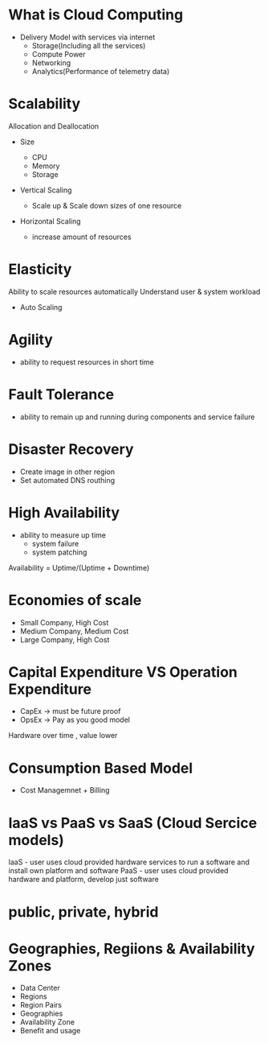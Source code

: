 # What is Cloud Computing
- Delivery Model with services via internet
  - Storage(Including all the services)
  - Compute Power
  - Networking
  - Analytics(Performance of telemetry data)

# Scalability
Allocation and Deallocation
- Size
  - CPU
  - Memory
  - Storage

- Vertical Scaling
  - Scale up & Scale down sizes of one resource

- Horizontal Scaling
  - increase amount of resources 

# Elasticity
Ability to scale resources automatically
Understand user & system workload 
- Auto Scaling

# Agility
- ability to request resources in short time

# Fault Tolerance
- ability to remain up and running during components and service failure

# Disaster Recovery
- Create image in other region
- Set automated DNS routhing

# High Availability
- ability to measure up time
  - system failure
  - system patching

Availability = Uptime/(Uptime + Downtime)

# Economies of scale
- Small Company, High Cost
- Medium Company, Medium Cost
- Large Company, High Cost

# Capital Expenditure VS Operation Expenditure
- CapEx -> must be future proof
- OpsEx -> Pay as you good model

Hardware over time , value lower

# Consumption Based Model
- Cost Managemnet + Billing

# IaaS vs PaaS vs SaaS (Cloud Sercice models)
IaaS - user uses cloud provided hardware services to run a software and install own platform and software
PaaS - user uses cloud provided hardware and platform, develop just software

# public, private, hybrid

# Geographies, Regiions & Availability Zones
- Data Center
- Regions
- Region Pairs
- Geographies
- Availability Zone
- Benefit and usage

